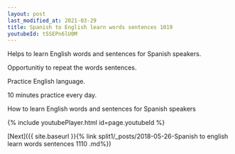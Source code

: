 ```yaml
---
layout: post
last_modified_at: 2021-03-29
title: Spanish to English learn words sentences 1019 
youtubeId: t5SEPn6lU0M
---
```

 
 
Helps to learn English words and sentences for Spanish speakers.

Opportunitiy to repeat the words sentences. 

Practice English language. 
 
10 minutes practice every day. 
 
How to learn English words and sentences for Spanish speakers 
 
{% include youtubePlayer.html id=page.youtubeId %}
 
 
[Next]({{ site.baseurl }}{% link  split1/_posts/2018-05-26-Spanish to english learn words sentences 1110 .md%})
 
